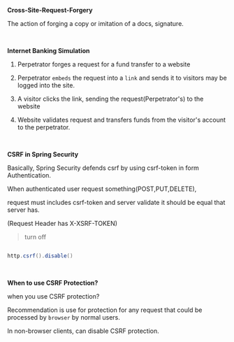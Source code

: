 

**Cross-Site-Request-Forgery**

The action of forging a copy or imitation of a docs, signature.

<br>

**Internet Banking Simulation**

1. Perpetrator forges a request for a fund transfer to a website

2. Perpetrator `embeds` the request into a `link` and sends it to visitors may be logged into the site.

3. A visitor clicks the link, sending the request(Perpetrator's) to the website

4. Website validates request and transfers funds from the visitor's account to the perpetrator.


<br>

**CSRF in Spring Security**

Basically, Spring Security defends csrf by using csrf-token in form Authentication.

When authenticated user request something(POST,PUT,DELETE),

request must includes csrf-token and server validate it should be equal that server has.

(Request Header has X-XSRF-TOKEN)


> turn off

```java

http.csrf().disable()

```

<br>

**When to use CSRF Protection?**

when you use CSRF protection?

Recommendation is use for protection for any request that could be processed by `browser` by normal users.

In non-browser clients, can disable CSRF protection.




